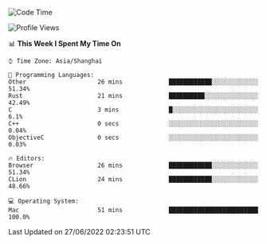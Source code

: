 <!--START_SECTION:waka-->
![Code Time](http://img.shields.io/badge/Code%20Time-1%20hr%2045%20mins-blue)

![Profile Views](http://img.shields.io/badge/Profile%20Views-9-blue)

📊 **This Week I Spent My Time On** 

```text
⌚︎ Time Zone: Asia/Shanghai

💬 Programming Languages: 
Other                    26 mins             ████████████░░░░░░░░░░░░░   51.34% 
Rust                     21 mins             ██████████░░░░░░░░░░░░░░░   42.49% 
C                        3 mins              █░░░░░░░░░░░░░░░░░░░░░░░░   6.1% 
C++                      0 secs              ░░░░░░░░░░░░░░░░░░░░░░░░░   0.04% 
ObjectiveC               0 secs              ░░░░░░░░░░░░░░░░░░░░░░░░░   0.03%

🔥 Editors: 
Browser                  26 mins             ████████████░░░░░░░░░░░░░   51.34% 
CLion                    24 mins             ████████████░░░░░░░░░░░░░   48.66%

💻 Operating System: 
Mac                      51 mins             █████████████████████████   100.0%

```


 Last Updated on 27/06/2022 02:23:51 UTC
<!--END_SECTION:waka-->